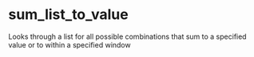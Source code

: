 # sum_list_to_value
Looks through a list for all possible combinations that sum to a specified value or to within a specified window
